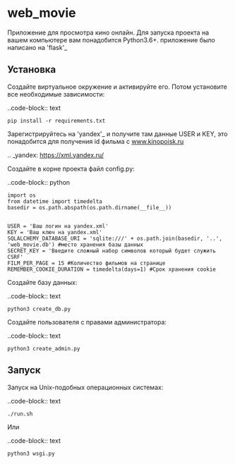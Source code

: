 web_movie
====
Приложение для просмотра кино онлайн. 
Для запуска проекта на вашем компьютере вам понадобится Python3.6+.
приложение было написано на 'flask'_

Установка
----
Создайте виртуальное окружение и активируйте его. Потом установите все необходимые зависимости:

..code-block:: text

    pip install -r requirements.txt

Зарегистрируйтесь на 'yandex'_ и получите там данные USER и KEY, это понадобится для получения id фильма с www.kinopoisk.ru

.. _yandex: https://xml.yandex.ru/

Создайте в корне проекта файл config.py:

..code-block:: python

    import os
    from datetime import timedelta
    basedir = os.path.abspath(os.path.dirname(__file__))
    
    
    USER = 'Ваш логин на yandex.xml'
    KEY = 'Ваш ключ на yandex.xml'
    SQLALCHEMY_DATABASE_URI = 'sqlite:///' + os.path.join(basedir, '..', 'web_movie.db') #место хранения базы данных
    SECRET_KEY = 'Введите сложный набор символов который будет служить CSRF'
    FILM_PER_PAGE = 15 #Количество фильмов на странице
    REMEMBER_COOKIE_DURATION = timedelta(days=1) #Срок хранения cookie
    
Создайте базу данных:

..code-block:: text

    python3 create_db.py
    
Создайте пользователя с правами администратора:

..code-block:: text

    python3 create_admin.py
    
Запуск
----

Запуск на Unix-подобных операционных системах:

..code-block:: text

    ./run.sh
    
Или

..code-block:: text

    python3 wsgi.py

